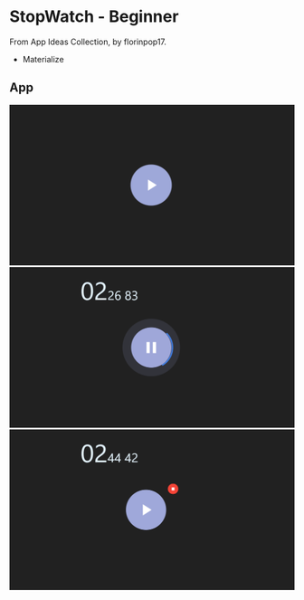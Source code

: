 # StopWatch - Beginner
From App Ideas Collection, by florinpop17.
- Materialize
## App
<img src=".github/wait.png" alt="wait">
<img src=".github/play.png" alt="play">
<img src=".github/stop.png" alt="stop">

